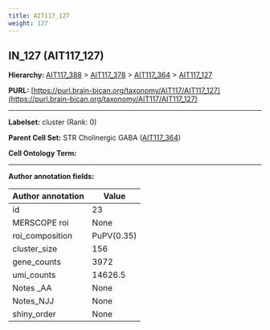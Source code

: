 ```yaml
---
title: AIT117_127
weight: 127
---
```

## IN_127 (AIT117_127)
<b>Hierarchy: </b>
[AIT117_388](../AIT117_388) >
[AIT117_378](../AIT117_378) >
[AIT117_364](../AIT117_364) >
[AIT117_127](../AIT117_127)

**PURL:** [https://purl.brain-bican.org/taxonomy/AIT117/AIT117_127](https://purl.brain-bican.org/taxonomy/AIT117/AIT117_127)

---


**Labelset:** cluster (Rank: 0)

**Parent Cell Set:** STR Cholinergic GABA ([AIT117_364](../AIT117_364))



**Cell Ontology Term:** 

[MARKER GENES.]: #


---

[TRANSFERRED ANNOTATIONS.]: #


[AUTHOR ANNOTATION FIELDS.]: #


**Author annotation fields:**

| Author annotation | Value |
|-------------------|-------|
|id|23|
|MERSCOPE roi|None|
|roi_composition|PuPV(0.35) | NAC(0.35) | GPi(0.25)|
|cluster_size|156|
|gene_counts|3972|
|umi_counts|14626.5|
|Notes _AA|None|
|Notes_NJJ|None|
|shiny_order|None|

